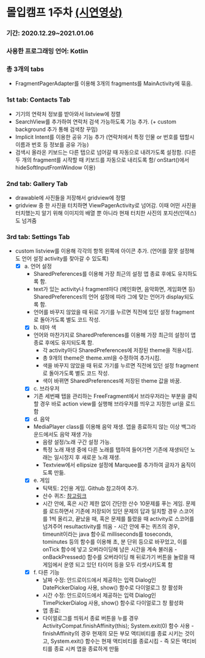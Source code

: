 # 몰입캠프 1주차 [(시연영상)](https://drive.google.com/file/d/14So6S4x1cBvso9hSGsoUcKgws5eADIev/view)
### 기간: 2020.12.29~2021.01.06
### 사용한 프로그래밍 언어: Kotlin

### 총 3개의 tabs
- FragmentPagerAdapter를 이용해 3개의 fragments를 MainActivity에 묶음.

### 1st tab: Contacts Tab
- 기기의 연락처 정보를 받아와서 listview에 정렬
- SearchView를 추가하여 연락처 검색 가능하도록 기능 추가. (+ custom background 추가 통해 검색창 꾸밈)
- Implicit Intent를 이용한 공유 기능 추가 (연락처에서 특정 인물 or 번호를 탭할시 이름과 번호 등 정보를 공유 가능)
- 검색시 올라온 키보드는 다른 탭으로 넘어갈 때 자동으로 내려가도록 설정함. 
	(다른 두 개의 fragment를 시작할 때 키보드를 자동으로 내리도록 함/ onStart()에서 hideSoftInputFromWindow 이용)

### 2nd tab: Gallery Tab
- drawable에 사진들을 저장해서 gridview에 정렬
- gridview 중 한 사진을 터치하면 ViewPagerActivity로 넘어감. 이때 어떤 사진을 터치했는지 알기 위해 이미지의 배열 뿐 아니라 현재 터치한 사진의 포지션(인덱스)도 넘겨줌

### 3rd tab: Settings Tab
- custom listview를 이용해 각각의 항목 왼쪽에 아이콘 추가. (언어를 잘못 설정해도 언어 설정 activity를 찾아갈 수 있도록)
  - [X] a. 언어 설정
    - SharedPreferences를 이용해 가장 최근의 설정 앱 종료 후에도 유지하도록 함.
    - text가 있는 activity나 fragment마다 (메인화면, 음악화면, 게임화면 등) SharedPreferences의 언어 설정에 따라 그에 맞는 언어가 display되도록 함.
    - 언어를 바꾸지 않았을 때 뒤로 가기를 누르면 직전에 있던 설정 fragment로 돌아가도록 별도 코드 작성.
	- [X] b. 테마 색
    - 언어와 마찬가지로 SharedPreferences를 이용해 가장 최근의 설정이 앱 종료 후에도 유지되도록 함.
		- 각 activity마다 SharedPreferences에 저장된 theme을 적용시킴. 
		- 총 9개의 theme은 theme.xml을 수정하여 추가시킴.
		- 색을 바꾸지 않았을 때 뒤로 가기를 누르면 직전에 있던 설정 fragment로 돌아가도록 별도 코드 작성.
		- 색이 바뀌면 SharedPreferences에 저장된 theme 값을 바꿈. 
	- [X] c. 브라우저
    - 기존 세번째 탭을 관리하는 FreeFragment에서 브라우저라는 부분을 클릭 할 경우 바로 action view를 실행해 브라우저를 띄우고 지정한 url을 로드함
	- [X] d. 음악
    - MediaPlayer class를 이용해 음악 재생. 앱을 종료하지 않는 이상 백그라운드에서도 음악 재생 가능
		- 음량 설정/노래 구간 설정 가능.
		- 특정 노래 재생 중에 다른 노래를 탭하여 들어가면 기존에 재생되던 노래는 일시정지 후 새로운 노래 재생.
		- Textview에서 ellipsize 설정에 Marquee를 추가하여 글자가 움직이도록 만듦.
	- [X] e. 게임
	  - 틱택토: 2인용 게임. Github 참고하여 추가. 
	  - 산수 퀴즈: [참고링크](https://parallelcodes.com/making-complete-android-quiz-game/)
      - 시간 안에, 혹은 시간 제한 없이 간단한 산수 10문제를 푸는 게임. 문제를 로드하면서 기존에 저장되어 있던 문제의 답과 일치할 경우 스코어를 1씩 올리고, 끝났을 때, 혹은 문제를
			틀렸을 때 activity로 스코어를 넘겨주어 resultactivity를 띄움
			- 시간 안에 푸는 퀴즈의 경우, timeunit이라는 java 함수로 milliseconds를 toseconds, tominutes 등의 함수를 이용해 초, 분 단위 등으로 바꾸었고, 이를 onTick 함수에 넣고 오버라이딩해
			남은 시간을 계속 불러옴
			- onBackPressed() 함수를 오버라이딩 해 뒤로가기 버튼을 눌렀을 때 게임에서 운영 되고 있던 타이머 등을 모두 리셋시키도록 함
	- [X] f. 다른 기능
		- 날짜 수정: 안드로이드에서 제공하는 입력 Dialog인 DatePickerDialog 사용, show() 함수로 다이얼로그 창 활성화
		- 시간 수정: 안드로이드에서 제공하는 입력 Dialog인 TimePickerDialog 사용, show() 함수로 다이얼로그 창 활성화
		- 앱 종료: 
      - 다이얼로그를 띄워서 종료 버튼을 누를 경우 ActivityCompat.finishAffinity(this); System.exit(0) 함수 사용
			- finishAffinity의 경우 현재의 모든 부모 액티비티를 종료 시키는 것이고, System.exit() 함수는 현재 액티비티를 종료시킴
			- 즉 모든 액티비티를 종료 시켜 앱을 종료하게 만듦
